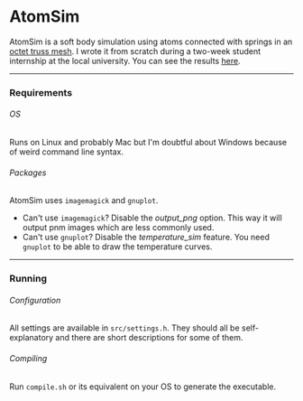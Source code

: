 # AtomSim

AtomSim is a soft body simulation using atoms connected with springs in an [octet truss mesh](https://www.researchgate.net/figure/A-typical-example-of-an-octet-truss-mesh-It-is-comprised-of-an-octahedral-grid-with_fig6_4015919). I wrote it from scratch during a two-week student internship at the local university. You can see the results [here](https://drive.google.com/drive/folders/1Z-G9e8HcBg1xo4Fpxa567JAkOlcG-DZn?usp=sharing).

---

### Requirements

###### OS

Runs on Linux and probably Mac but I'm doubtful about Windows because of weird command line syntax.

###### Packages

AtomSim uses `imagemagick` and `gnuplot`.
- Can't use `imagemagick`? Disable the *output_png* option. This way it will output pnm images which are less commonly used.
- Can't use `gnuplot`? Disable the *temperature_sim* feature. You need `gnuplot` to be able to draw the temperature curves.

---

### Running

###### Configuration

All settings are available in `src/settings.h`. They should all be self-explanatory and there are short descriptions for some of them.

###### Compiling

Run `compile.sh` or its equivalent on your OS to generate the executable.
